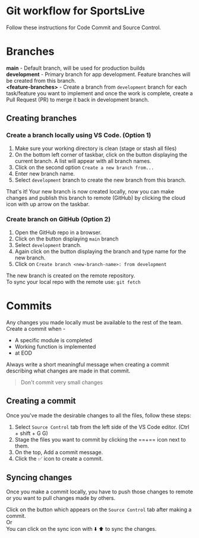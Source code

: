 ﻿# Git workflow for SportsLive

Follow these instructions for Code Commit and Source Control.

# Branches

**main** - Default branch, will be used for production builds\
**development** - Primary branch for app development. Feature branches will be created from this branch.\
**\<feature-branches>** - Create a branch from `development` branch for each task/feature you want to implement and once the work is complete, create a Pull Request (PR) to merge it back in development branch.

## Creating branches

### Create a branch locally using VS Code. (Option 1)

1. Make sure your working directory is clean (stage or stash all files)
2. On the bottom left corner of taskbar, click on the button displaying the current branch. A list will appear with all branch names. 
3. Click on the second option `Create a new branch from...`
4. Enter new branch name.
5. Select `development` branch to create the new branch from this branch.

That's it!
Your new branch is now created locally, now you can make changes and publish this branch to remote (GitHub) by clicking the cloud icon with up arrow on the taskbar.

### Create branch on GitHub (Option 2)

1. Open the GitHub repo in a browser.
2. Click on the button displaying `main` branch
3. Select `development` branch.
4. Again click on the button displaying the branch and type name for the new branch.
5. Click on `Create branch <new-branch-name>: from development`

The new branch is created on the remote repository.\
To sync your local repo with the remote use: `git fetch`

# Commits

Any changes you made locally must be available to the rest of the team.
Create a commit when - 

- A specific module is completed
- Working function is implemented
- at EOD 

Always write a short meaningful message when creating a commit describing what changes are made in that commit.
> Don't commit very small changes

## Creating a commit

Once you've made the desirable changes to all the files, follow these steps: 

 1. Select `Source Control` tab from the left side of the VS Code editor. (Ctrl + shift + G G)
 2. Stage the files you want to commit by clicking the ==+== icon next to them.
 3. On the top, Add a commit message.
 4. Click the :white_check_mark: icon to  create a commit.

## Syncing changes

Once you make a commit locally, you have to push those changes to remote or you want to pull changes made by others.

Click on the button which appears on the `Source Control` tab after making a commit.\
Or \
You can click on the sync icon with :arrow_down: :arrow_up: to sync the changes.
